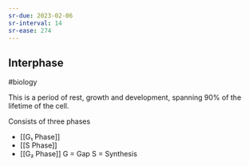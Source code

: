 ```yaml
---
sr-due: 2023-02-06
sr-interval: 14
sr-ease: 274
---
```

## Interphase
#biology 

This is a period of rest, growth and development, spanning 90% of the lifetime of the cell.

Consists of three phases
- [[G₁ Phase]]
- [[S Phase]]
- [[G₂ Phase]]
G = Gap
S = Synthesis